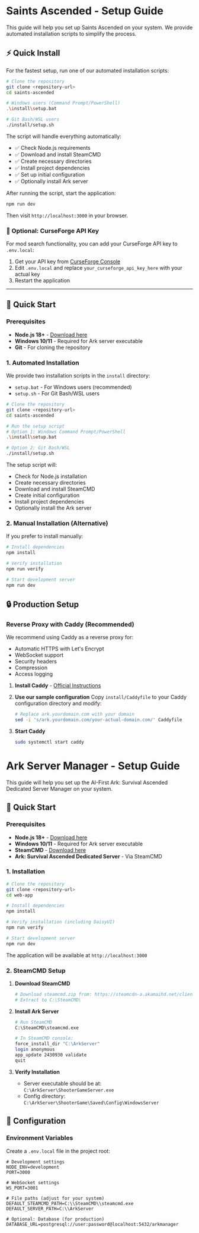 # Saints Ascended - Setup Guide

This guide will help you set up Saints Ascended on your system. We provide automated installation scripts to simplify the process.

## ⚡ Quick Install

For the fastest setup, run one of our automated installation scripts:

```bash
# Clone the repository
git clone <repository-url>
cd saints-ascended

# Windows users (Command Prompt/PowerShell)
.\install\setup.bat

# Git Bash/WSL users
./install/setup.sh
```

The script will handle everything automatically:
- ✅ Check Node.js requirements
- ✅ Download and install SteamCMD
- ✅ Create necessary directories
- ✅ Install project dependencies
- ✅ Set up initial configuration
- ✅ Optionally install Ark server

After running the script, start the application:
```bash
npm run dev
```

Then visit `http://localhost:3000` in your browser.

### 🔑 Optional: CurseForge API Key

For mod search functionality, you can add your CurseForge API key to `.env.local`:

1. Get your API key from [CurseForge Console](https://console.curseforge.com/#/api-keys)
2. Edit `.env.local` and replace `your_curseforge_api_key_here` with your actual key
3. Restart the application

---

## 🚀 Quick Start

### Prerequisites

- **Node.js 18+** - [Download here](https://nodejs.org/)
- **Windows 10/11** - Required for Ark server executable
- **Git** - For cloning the repository

### 1. Automated Installation

We provide two installation scripts in the `install` directory:
- `setup.bat` - For Windows users (recommended)
- `setup.sh` - For Git Bash/WSL users

```bash
# Clone the repository
git clone <repository-url>
cd saints-ascended

# Run the setup script
# Option 1: Windows Command Prompt/PowerShell
.\install\setup.bat

# Option 2: Git Bash/WSL
./install/setup.sh
```

The setup script will:
- Check for Node.js installation
- Create necessary directories
- Download and install SteamCMD
- Create initial configuration
- Install project dependencies
- Optionally install the Ark server

### 2. Manual Installation (Alternative)

If you prefer to install manually:

```bash
# Install dependencies
npm install

# Verify installation
npm run verify

# Start development server
npm run dev
```

## 🔒 Production Setup

### Reverse Proxy with Caddy (Recommended)

We recommend using Caddy as a reverse proxy for:
- Automatic HTTPS with Let's Encrypt
- WebSocket support
- Security headers
- Compression
- Access logging

1. **Install Caddy** - [Official Instructions](https://caddyserver.com/docs/install)

2. **Use our sample configuration**
   Copy `install/Caddyfile` to your Caddy configuration directory and modify:
   ```bash
   # Replace ark.yourdomain.com with your domain
   sed -i 's/ark.yourdomain.com/your-actual-domain.com/' Caddyfile
   ```

3. **Start Caddy**
   ```bash
   sudo systemctl start caddy
   ```

# Ark Server Manager - Setup Guide

This guide will help you set up the AI-First Ark: Survival Ascended Dedicated Server Manager on your system.

## 🚀 Quick Start

### Prerequisites

- **Node.js 18+** - [Download here](https://nodejs.org/)
- **Windows 10/11** - Required for Ark server executable
- **SteamCMD** - [Download here](https://steamcdn-a.akamaihd.net/client/installer/steamcmd.zip)
- **Ark: Survival Ascended Dedicated Server** - Via SteamCMD

### 1. Installation

```bash
# Clone the repository
git clone <repository-url>
cd web-app

# Install dependencies
npm install

# Verify installation (including DaisyUI)
npm run verify

# Start development server
npm run dev
```

The application will be available at `http://localhost:3000`

### 2. SteamCMD Setup

1. **Download SteamCMD**
   ```bash
   # Download steamcmd.zip from: https://steamcdn-a.akamaihd.net/client/installer/steamcmd.zip
   # Extract to C:\SteamCMD\
   ```

2. **Install Ark Server**
   ```bash
   # Run SteamCMD
   C:\SteamCMD\steamcmd.exe

   # In SteamCMD console:
   force_install_dir "C:\ArkServer"
   login anonymous
   app_update 2430930 validate
   quit
   ```

3. **Verify Installation**
   - Server executable should be at: `C:\ArkServer\ShooterGameServer.exe`
   - Config directory: `C:\ArkServer\ShooterGame\Saved\Config\WindowsServer`

## 🔧 Configuration

### Environment Variables

Create a `.env.local` file in the project root:

```env
# Development settings
NODE_ENV=development
PORT=3000

# WebSocket settings
WS_PORT=3001

# File paths (adjust for your system)
DEFAULT_STEAMCMD_PATH=C:\\SteamCMD\\steamcmd.exe
DEFAULT_SERVER_PATH=C:\\ArkServer

# Optional: Database (for production)
DATABASE_URL=postgresql://user:password@localhost:5432/arkmanager
```
